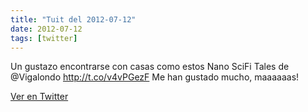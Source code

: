 ```yaml
---
title: "Tuit del 2012-07-12"
date: 2012-07-12
tags: [twitter]
---
```


Un gustazo encontrarse con casas como estos Nano SciFi Tales de @Vigalondo http://t.co/v4vPGezF  Me han gustado mucho, maaaaaas!



[Ver en Twitter](https://twitter.com/i/web/status/223369718311026690)
